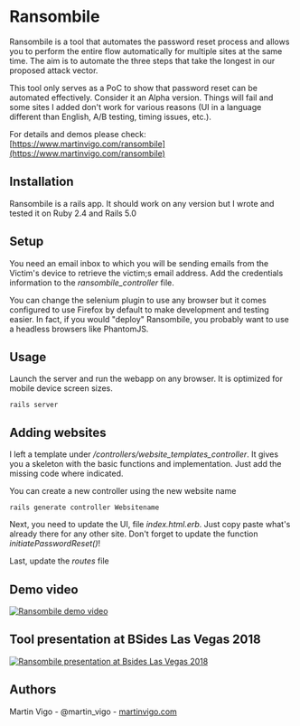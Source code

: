 # Ransombile

Ransombile is a tool that automates the password reset process and allows you to perform the entire flow automatically for multiple sites at the same time. The aim is to automate the three steps that take the longest in our proposed attack vector.

This tool only serves as a PoC to show that password reset can be automated effectively. Consider it an Alpha version. Things will fail and some sites I added don't work for various reasons (UI in a language different than English, A/B testing, timing issues, etc.).

For details and demos please check: [https://www.martinvigo.com/ransombile](https://www.martinvigo.com/ransombile)

## Installation

Ransombile is a rails app. It should work on any version but I wrote and tested it on Ruby 2.4 and Rails 5.0

## Setup

You need an email inbox to which you will be sending emails from the Victim's device to retrieve the victim;s email address. Add the credentials information to the *ransombile_controller* file.

You can change the selenium plugin to use any browser but it comes configured to use Firefox by default to make development and testing easier. In fact, if you would "deploy" Ransombile, you probably want to use a headless browsers like PhantomJS.

## Usage

Launch the server and run the webapp on any browser. It is optimized for mobile device screen sizes.

```rails server```

## Adding websites

I left a template under */controllers/website_templates_controller*. It gives you a skeleton with the basic functions and implementation. Just add the missing code where indicated.

You can create a new controller using the new website name

```rails generate controller Websitename```

Next, you need to update the UI, file *index.html.erb*. Just copy paste what's already there for any other site. Don't forget to update the function *initiatePasswordReset()*!

Last, update the *routes* file

## Demo video
[![Ransombile demo video](https://img.youtube.com/vi/-d152pJ_Ua0/0.jpg)](https://www.youtube.com/watch?v=-d152pJ_Ua0)

## Tool presentation at BSides Las Vegas 2018
[![Ransombile presentation at Bsides Las Vegas 2018](https://img.youtube.com/vi/7MbgFTJrhss/0.jpg)](https://www.youtube.com/watch?v=7MbgFTJrhss)

## Authors

Martin Vigo - @martin_vigo - [martinvigo.com](https://www.martinvigo.com)
